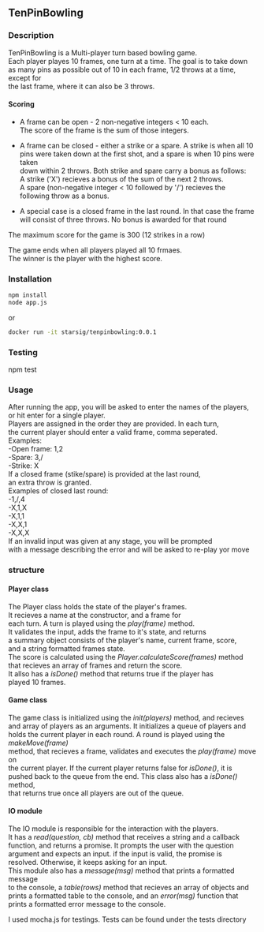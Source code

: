 ## TenPinBowling

### Description

TenPinBowling is a Multi-player turn based bowling game.  
Each player playes 10 frames, one turn at a time. The goal is to take down  
as many pins as possible out of 10 in each frame, 1/2 throws at a time, except for  
the last frame, where it can also be 3 throws.

#### Scoring

- A frame can be open - 2 non-negative integers < 10 each.  
The score of the frame is the sum of those integers.  

- A frame can be closed - either a strike or a spare. A strike is when all 10  
pins were taken down at the first shot, and a spare is when 10 pins were taken  
down within 2 throws. Both strike and spare carry a bonus as follows:  
A strike ('X') recieves a bonus of the sum of the next 2 throws.  
A spare (non-negative integer < 10 followed by '/') recieves the  
following throw as a bonus.  

- A special case is a closed frame in the last round. In that case
the frame will consist of three throws. No bonus is awarded for that round

The maximum score for the game is 300 (12 strikes in a row)  

The game ends when all players played all 10 frmaes.  
The winner is the player with the highest score.

### Installation

```bash
npm install
node app.js
```
or

```bash
docker run -it starsig/tenpinbowling:0.0.1
```

### Testing

npm test

### Usage

After running the app, you will be asked to enter the names of the players,  
or hit enter for a single player.  
Players are assigned in the order they are provided. In each turn,  
the current player should enter a valid frame, comma seperated.  
Examples:  
-Open frame: 1,2  
-Spare: 3,/  
-Strike: X  
If a closed frame (stike/spare) is provided at the last round,  
an extra throw is granted.  
Examples of closed last round:  
-1,/,4  
-X,1,X  
-X,1,1  
-X,X,1   
-X,X,X  
If an invalid input was given at any stage, you will be prompted   
with a message describing the error and will be asked to re-play yor move

### structure

#### Player class

The Player class holds the state of the player's frames.  
It recieves a name at the constructor, and a frame for  
each turn. A turn is played using the *play(frame)* method.  
It validates the input, adds the frame to it's state, and returns  
a summary object consists of the player's name, current frame, score,  
and a string formatted frames state.  
The score is calculated using the *Player.calculateScore(frames)* method  
that recieves an array of frames and return the score.  
It allso has a *isDone()* method that returns true if the player has  
played 10 frames.

#### Game class

The game class is initialized using the *init(players)* method, and recieves  
and array of players as an arguments. It initializes a queue of players and  
holds the current player in each round. A round is played using the *makeMove(frame)*  
method, that recieves a frame, validates and executes the *play(frame)* move on  
the current player. If the current player returns false for *isDone()*, it is  
pushed back to the queue from the end. This class also has a *isDone()* method,  
that returns true once all players are out of the queue.

#### IO module

The IO module is responsible for the interaction with the players.  
It has a *read(question, cb)* method that receives a string and a callback  
function, and returns a promise. It prompts the user with the question  
argument and expects an input. if the input is valid, the promise is  
resolved. Otherwise, it keeps asking for an input.  
This module also has a *message(msg)* method that prints a formatted message  
to the console, a *table(rows)* method that recieves an array of objects and  
prints a formatted table to the console, and an *error(msg)* function that  
prints a formatted error message to the console.


I used mocha.js for testings. Tests can be found under the tests directory